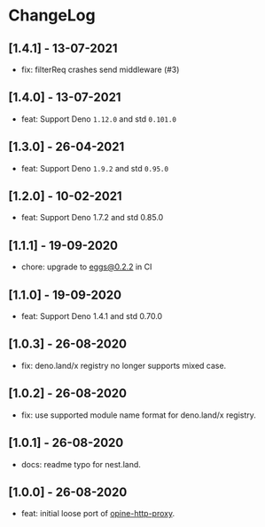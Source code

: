 # ChangeLog

## [1.4.1] - 13-07-2021

- fix: filterReq crashes send middleware (#3)

## [1.4.0] - 13-07-2021

- feat: Support Deno `1.12.0` and std `0.101.0`

## [1.3.0] - 26-04-2021

- feat: Support Deno `1.9.2` and std `0.95.0`

## [1.2.0] - 10-02-2021

- feat: Support Deno 1.7.2 and std 0.85.0

## [1.1.1] - 19-09-2020

- chore: upgrade to eggs@0.2.2 in CI

## [1.1.0] - 19-09-2020

- feat: Support Deno 1.4.1 and std 0.70.0

## [1.0.3] - 26-08-2020

- fix: deno.land/x registry no longer supports mixed case.

## [1.0.2] - 26-08-2020

- fix: use supported module name format for deno.land/x registry.

## [1.0.1] - 26-08-2020

- docs: readme typo for nest.land.

## [1.0.0] - 26-08-2020

- feat: initial loose port of [opine-http-proxy](https://github.com/asos-craigmorten/opine-http-proxy).
